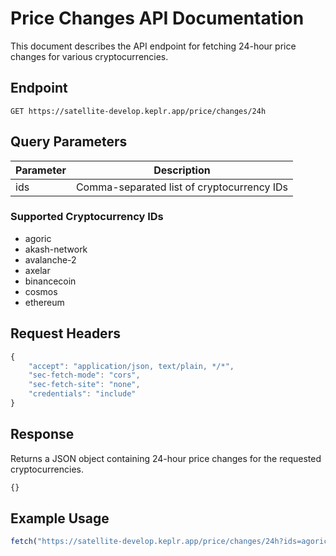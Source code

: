 # Price Changes API Documentation

This document describes the API endpoint for fetching 24-hour price changes for various cryptocurrencies.

## Endpoint

```
GET https://satellite-develop.keplr.app/price/changes/24h
```

## Query Parameters

| Parameter | Description |
|-----------|-------------|
| ids | Comma-separated list of cryptocurrency IDs |

### Supported Cryptocurrency IDs
- agoric
- akash-network
- avalanche-2
- axelar
- binancecoin
- cosmos
- ethereum

## Request Headers

```javascript
{
    "accept": "application/json, text/plain, */*",
    "sec-fetch-mode": "cors",
    "sec-fetch-site": "none",
    "credentials": "include"
}
```

## Response

Returns a JSON object containing 24-hour price changes for the requested cryptocurrencies.

```javascript
{}
```

## Example Usage

```javascript
fetch("https://satellite-develop.keplr.app/price/changes/24h?ids=agoric,cosmos,ethereum")
```